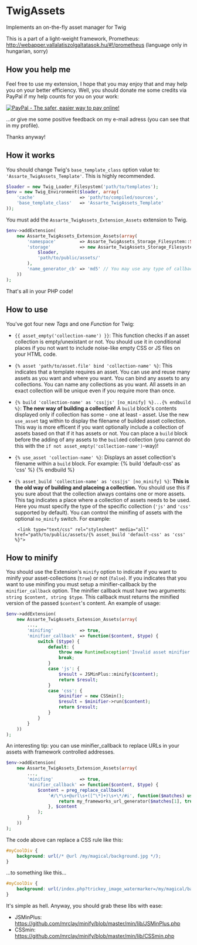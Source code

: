 TwigAssets
==========

Implements an on-the-fly asset manager for Twig

This is a part of a light-weight framework, Prometheus: http://webapper.vallalatiszolgaltatasok.hu/#!/prometheus
(language only in hungarian, sorry)

How you help me
---------------

Feel free to use my extension, I hope that you may enjoy that and may help you on your better efficiency. Well, you should donate me some credits via PayPal if my help counts for you on your work:

<a href="https://www.paypal.com/cgi-bin/webscr?cmd=_s-xclick&hosted_button_id=5KQ66J5DF97RA">
<img src="https://www.paypalobjects.com/en_US/i/btn/btn_donateCC_LG.gif" border="0" name="submit" alt="PayPal - The safer, easier way to pay online!">
</a>

...or give me some positive feedback on my e-mail adress (you can see that in my profile).

Thanks anyway!

How it works
------------

You should change Twig's `base_template_class` option value to: `'Assarte_TwigAssets_Template'`. This is highly recommended.
```php
$loader = new Twig_Loader_Filesystem('path/to/templates');
$env = new Twig_Environment($loader, array(
	'cache'					=> 'path/to/compiled/sources',
	'base_template_class'	=> 'Assarte_TwigAssets_Template'
));
```

You must add the `Assarte_TwigAssets_Extension_Assets` extension to Twig.
```php
$env->addExtension(
	new Assarte_TwigAssets_Extension_Assets(array(
		'namespace'			=> Assarte_TwigAssets_Storage_Filesystem::STORE_NAMESPACE,
		'storage'			=> new Assarte_TwigAssets_Storage_Filesystem(
			$loader,
			'path/to/public/assets/'
		),
		'name_generator_cb'	=> 'md5' // You may use any type of callbacks
	))
);
```
That's all in your PHP code!

How to use
----------

You've got four new *Tags* and one *Function* for Twig:
 * `{{ asset_empty('collection-name') }}`: This function checks if an asset collection is empty/unexistant or not. You should use it in conditional places if you not want to include noise-like empty CSS or JS files on your HTML code.
 * `{% asset 'path/to/asset.file' bind 'collection-name' %}`: This indicates that a template requires an asset. You can use and reuse many assets as you want and where you want. You can bind any assets to any collections. You can name any collections as you want. All assets in an exact collection will be unique even if you require more than once.
 * `{% build 'collection-name' as 'css|js' [no_minify] %}...{% endbuild %}`: **The new way of building a collection!** A `build` block's contents displayed only if collection has some - one at least - asset. Use the new `use_asset` tag within to display the filename of builded asset collection. This way is more efficent if you want optionally include a collection of assets based on that if it has assets or not. You can place a `build` block before the adding of any assets to the `build`ed collection (you cannot do this with the `if not asset_empty('collection-name')`-way)!
 * `{% use_asset 'collection-name' %}`: Displays an asset collection's filename within a `build` block. For example:
		{% build 'default-css' as 'css' %}
			<link type="text/css" rel="stylesheet" media="all" href="path/to/public/assets/{% use_asset 'default-css' %}">
		{% endbuild %}
 * `{% asset_build 'collection-name' as 'css|js' [no_minify] %}`: **This is the old way of building and placeing a collection.** You should use this if you sure about that the collection always contains one or more assets. This tag  indicates a place where a collection of assets needs to be used. Here you must specify the type of the specific collection (`'js'` and `'css'` supported by default). You can control the minifing of assets with the optional `no_minify` switch. For example:

		<link type="text/css" rel="stylesheet" media="all" href="path/to/public/assets/{% asset_build 'default-css' as 'css' %}">

How to minify
-------------

You should use the Extension's `minify` option to indicate if you want to minify your asset-collections (`true`) or not (`false`). If you indicates that you want to use minifing you must setup a minifier-callback by the `minifier_callback` option. The minifier callback must have two arguments: `string $content, string $type`. This callback must returns the minified version of the passed `$content`'s content.
An example of usage:
```php
$env->addExtension(
	new Assarte_TwigAssets_Extension_Assets(array(
		...,
		'minifing'			=> true,
		'minifier_callback'	=> function($content, $type) {
			switch ($type) {
				default: {
					throw new RuntimeException('Invalid asset minifier type: '.$type);
					break;
				}
				case 'js': {
					$result = JSMinPlus::minify($content);
					return $result;
				}
				case 'css': {
					$minifier = new CSSmin();
					$result = $minifier->run($content);
					return $result;
				}
			}
		}
	))
);
```
An interesting tip: you can use minifier_callback to replace URLs in your assets with framework controlled addresses.
```php
$env->addExtension(
	new Assarte_TwigAssets_Extension_Assets(array(
		...,
		'minifing'			=> true,
		'minifier_callback'	=> function($content, $type) {
			$content = preg_replace_callback(
				'#/\*\s+@url\s+([^\*]+)\s+\*/#i', function($matches) use ($app) {
					return my_frameworks_url_generator($matches[1], true);
				}, $content
			);
		}
	))
);
```
The code above can replace a CSS rule like this:
```css
#myCoolDiv {
	background: url(/* @url /my/magical/background.jpg */);
}
```
...to something like this...
```css
#myCoolDiv {
	background: url(/index.php?trickey_image_watermarker=/my/magical/background.jpg);
}
```

It's simple as hell. Anyway, you should grab these libs with ease:
 * JSMinPlus: https://github.com/mrclay/minify/blob/master/min/lib/JSMinPlus.php
 * CSSmin: https://github.com/mrclay/minify/blob/master/min/lib/CSSmin.php
